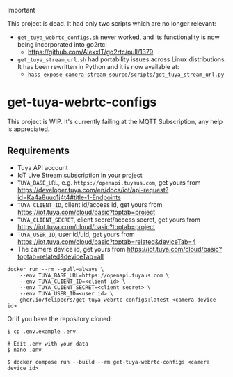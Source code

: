 > [!IMPORTANT]  
> This project is dead. It had only two scripts which are no longer relevant:
> - `get_tuya_webrtc_configs.sh` never worked, and its functionality is now being incorporated into go2rtc:
>   - https://github.com/AlexxIT/go2rtc/pull/1379
> - `get_tuya_stream_url.sh` had portability issues across Linux distributions. It has been rewritten in Python and it is now available at:
>   - [`hass-expose-camera-stream-source/scripts/get_tuya_stream_url.py`](https://github.com/felipecrs/hass-expose-camera-stream-source/blob/master/custom_components/expose_camera_stream_source/scripts/get_tuya_stream_url.py)

# get-tuya-webrtc-configs

This project is WIP. It's currently failing at the MQTT Subscription, any help is appreciated.

## Requirements

- Tuya API account
- IoT Live Stream subscription in your project
- `TUYA_BASE_URL`, e.g. `https://openapi.tuyaus.com`, get yours from <https://developer.tuya.com/en/docs/iot/api-request?id=Ka4a8uuo1j4t4#title-1-Endpoints>
- `TUYA_CLIENT_ID`, client id/access id, get yours from <https://iot.tuya.com/cloud/basic?toptab=project>
- `TUYA_CLIENT_SECRET`, client secret/access secret, get yours from <https://iot.tuya.com/cloud/basic?toptab=project>
- `TUYA_USER_ID`, user id/uid, get yours from <https://iot.tuya.com/cloud/basic?toptab=related&deviceTab=4>
- The camera device id, get yours from <https://iot.tuya.com/cloud/basic?toptab=related&deviceTab=all>

```console
docker run --rm --pull=always \
    --env TUYA_BASE_URL=https://openapi.tuyaus.com \
    --env TUYA_CLIENT_ID=<client id> \
    --env TUYA_CLIENT_SECRET=<client secret> \
    --env TUYA_USER_ID=<user id> \
    ghcr.io/felipecrs/get-tuya-webrtc-configs:latest <camera device id>
```

Or if you have the repository cloned:

```console
$ cp .env.example .env

# Edit .env with your data
$ nano .env

$ docker compose run --build --rm get-tuya-webrtc-configs <camera device id>
```

